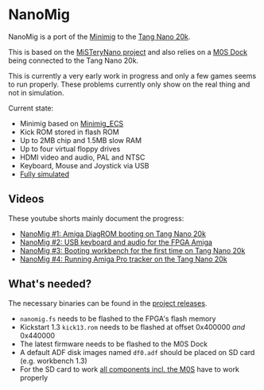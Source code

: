 # NanoMig

NanoMig is a port of the [Minimig](https://en.wikipedia.org/wiki/Minimig) to the [Tang Nano 20k](https://wiki.sipeed.com/hardware/en/tang/tang-nano-20k/nano-20k.html).

This is based on the [MiSTeryNano project](https://github.com/harbaum/MiSTeryNano/) and also relies on a [M0S Dock](https://wiki.sipeed.com/hardware/en/maixzero/m0s/m0s.html) being connected to the Tang Nano 20k.

This is currently a very early work in progress and only a few games seems to run properly. These problems currently only
show on the real thing and not in simulation.

Current state:

  * Minimig based on [Minimig_ECS](https://github.com/emard/Minimig_ECS)
  * Kick ROM stored in flash ROM
  * Up to 2MB chip and 1.5MB slow RAM
  * Up to four virtual floppy drives
  * HDMI video and audio, PAL and NTSC
  * Keyboard, Mouse and Joystick via USB
  * [Fully simulated](sim)

## Videos

These youtube shorts mainly document the progress:

  * [NanoMig #1: Amiga DiagROM booting on Tang Nano 20k](https://www.youtube.com/shorts/ti7aLr5Kjqc)
  * [NanoMig #2: USB keyboard and audio for the FPGA Amiga](https://www.youtube.com/shorts/5n52x6f5NDI)
  * [NanoMig #3: Booting workbench for the first time on Tang Nano 20k](https://www.youtube.com/shorts/ZvdcHXi-k2g)
  * [NanoMig #4: Running Amiga Pro tracker on the Tang Nano 20k](https://www.youtube.com/shorts/00sgeovKQa4)

## What's needed?

The necessary binaries can be found in the [project releases](https://github.com/harbaum/NanoMig/releases).

  * ```nanomig.fs``` needs to be flashed to the FPGA's flash memory
  * Kickstart 1.3 ```kick13.rom``` needs to be flashed at offset 0x400000 _and_ 0x440000
  * The latest firmware needs to be flashed to the M0S Dock
  * A default ADF disk images named ```df0.adf``` should be placed on SD card (e.g. workbench 1.3)
  * For the SD card to work [all components incl. the M0S](https://github.com/harbaum/NanoMig/issues/5) have to work properly
